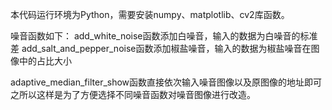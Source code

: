本代码运行环境为Python，需要安装numpy、matplotlib、cv2库函数。

噪音函数如下：
add_white_noise函数添加白噪音，输入的数据为白噪音的标准差
add_salt_and_pepper_noise函数添加椒盐噪音，输入的数据为椒盐噪音在图像中的占比大小


adaptive_median_filter_show函数直接依次输入噪音图像以及原图像的地址即可
之所以这样是为了方便选择不同噪音函数对噪音图像进行改造。
